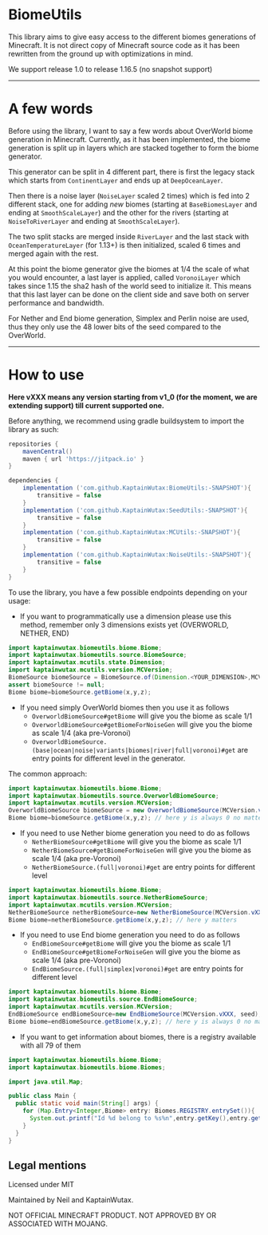 # BiomeUtils

This library aims to give easy access to the different biomes generations of Minecraft. It is not direct copy of Minecraft
source code as it has been rewritten from the ground up with optimizations in mind.

We support release 1.0 to release 1.16.5 (no snapshot support)

------

# A few words
Before using the library, I want to say a few words about OverWorld biome generation in Minecraft. Currently, as it has been 
implemented, the biome generation is split up in layers which are stacked together to form the biome generator.

This generator can be split in 4 different part, there is first the legacy stack which starts from `ContinentLayer`
and ends up at `DeepOceanLayer`.

Then there is a noise layer (`NoiseLayer` scaled 2 times) which is fed into 2 different stack, one for adding
*new* biomes (starting at `BaseBiomesLayer` and ending at `SmoothScaleLayer`) and the other for the rivers (starting
at `NoiseToRiverLayer` and ending at `SmoothScaleLayer`). 

The two split stacks are merged inside `RiverLayer` and the last stack with `OceanTemperatureLayer` (for 1.13+) is then initialized,
scaled 6 times and merged again with the rest.

At this point the biome generator give the biomes at 1/4 the scale of what you would encounter, a last layer is 
applied, called `VoronoiLayer` which takes since 1.15 the sha2 hash of the world seed to initialize it.
This means that this last layer can be done on the client side and save both on server performance and bandwidth.

For Nether and End biome generation, Simplex and Perlin noise are used, thus they only use the 48 lower bits of the seed
compared to the OverWorld.

------

# How to use

**Here vXXX means any version starting from v1_0 (for the moment, we are extending support) till current supported one.**

Before anything, we recommend using gradle buildsystem to import the library as such:
```groovy
repositories {
    mavenCentral()
    maven { url 'https://jitpack.io' }
}

dependencies {
    implementation ('com.github.KaptainWutax:BiomeUtils:-SNAPSHOT'){
        transitive = false
    }
    implementation ('com.github.KaptainWutax:SeedUtils:-SNAPSHOT'){
        transitive = false
    }
    implementation ('com.github.KaptainWutax:MCUtils:-SNAPSHOT'){
        transitive = false
    }
    implementation ('com.github.KaptainWutax:NoiseUtils:-SNAPSHOT'){
        transitive = false
    }
}
```


To use the library, you have a few possible endpoints depending on your usage:

- If you want to programmatically use a dimension please use this method, remember only 3 dimensions exists yet 
  (OVERWORLD, NETHER, END)
  
```java
import kaptainwutax.biomeutils.biome.Biome;
import kaptainwutax.biomeutils.source.BiomeSource;
import kaptainwutax.mcutils.state.Dimension;
import kaptainwutax.mcutils.version.MCVersion;
BiomeSource biomeSource = BiomeSource.of(Dimension.<YOUR_DIMENSION>,MCVersion.vXXX, seed);
assert biomeSource != null;
Biome biome=biomeSource.getBiome(x,y,z);
```

- If you need simply OverWorld biomes then you use it as follows
  - `OverworldBiomeSource#getBiome` will give you the biome as scale 1/1
  - `OverworldBiomeSource#getBiomeForNoiseGen` will give you the biome as scale 1/4 (aka pre-Voronoi)
  - `OverworldBiomeSource.(base|ocean|noise|variants|biomes|river|full|voronoi)#get` are entry points for different level 
  in the generator.

The common approach:     
```java
import kaptainwutax.biomeutils.biome.Biome;
import kaptainwutax.biomeutils.source.OverworldBiomeSource;
import kaptainwutax.mcutils.version.MCVersion;
OverworldBiomeSource biomeSource = new OverworldBiomeSource(MCVersion.vXXX, seed);
Biome biome=biomeSource.getBiome(x,y,z); // here y is always 0 no matter what you pass
```

- If you need to use Nether biome generation you need to do as follows
   - `NetherBiomeSource#getBiome` will give you the biome as scale 1/1
   - `NetherBiomeSource#getBiomeForNoiseGen` will give you the biome as scale 1/4 (aka pre-Voronoi)
   - `NetherBiomeSource.(full|voronoi)#get` are entry points for different level 
 
   
```java
import kaptainwutax.biomeutils.biome.Biome;
import kaptainwutax.biomeutils.source.NetherBiomeSource;
import kaptainwutax.mcutils.version.MCVersion;
NetherBiomeSource netherBiomeSource=new NetherBiomeSource(MCVersion.vXXX, seed);
Biome biome=netherBiomeSource.getBiome(x,y,z); // here y matters
```

- If you need to use End biome generation you need to do as follows
   - `EndBiomeSource#getBiome` will give you the biome as scale 1/1
   - `EndBiomeSource#getBiomeForNoiseGen` will give you the biome as scale 1/4 (aka pre-Voronoi)
   - `EndBiomeSource.(full|simplex|voronoi)#get` are entry points for different level 
 
   
```java
import kaptainwutax.biomeutils.biome.Biome;
import kaptainwutax.biomeutils.source.EndBiomeSource;
import kaptainwutax.mcutils.version.MCVersion;
EndBiomeSource endBiomeSource=new EndBiomeSource(MCVersion.vXXX, seed);
Biome biome=endBiomeSource.getBiome(x,y,z); // here y is always 0 no matter what you pass
```

- If you want to get information about biomes, there is a registry available with all 79 of them

```java
import kaptainwutax.biomeutils.biome.Biome;
import kaptainwutax.biomeutils.biome.Biomes;

import java.util.Map;

public class Main {
  public static void main(String[] args) {
    for (Map.Entry<Integer,Biome> entry: Biomes.REGISTRY.entrySet()){
      System.out.printf("Id %d belong to %s%n",entry.getKey(),entry.getValue());
    }
  }
}
```

## Legal mentions
Licensed under MIT

Maintained by Neil and KaptainWutax.

NOT OFFICIAL MINECRAFT PRODUCT. NOT APPROVED BY OR ASSOCIATED WITH MOJANG.
